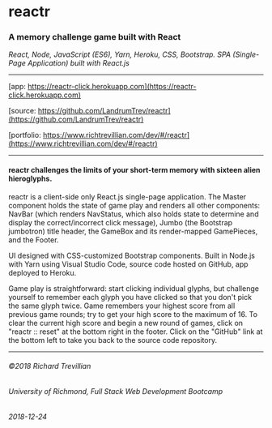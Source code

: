 # reactr

### A memory challenge game built with React   

*React, Node, JavaScript (ES6), Yarn, Heroku, CSS, Bootstrap. SPA (Single-Page Application) built with React.js*
_________________________________________________

[app: https://reactr-click.herokuapp.com](https://reactr-click.herokuapp.com)

[source: https://github.com/LandrumTrev/reactr](https://github.com/LandrumTrev/reactr)

[portfolio: https://www.richtrevillian.com/dev/#/reactr](https://www.richtrevillian.com/dev/#/reactr)

_________________________________________________

#### reactr challenges the limits of your short-term memory with sixteen alien hieroglyphs. 

reactr is a client-side only React.js single-page application. The Master component holds the state of game play and renders all other components: NavBar (which renders NavStatus, which also holds state to determine and display the correct/incorrect click message), Jumbo (the Bootstrap jumbotron) title header, the GameBox and its render-mapped GamePieces, and the Footer.

UI designed with CSS-customized Bootstrap components. Built in Node.js with Yarn using Visual Studio Code, source code hosted on GitHub, app deployed to Heroku.

Game play is straightforward: start clicking individual glyphs, but challenge yourself to remember each glyph you have clicked so that you don't pick the same glyph twice. Game remembers your highest score from all previous game rounds; try to get your high score to the maximum of 16. To clear the current high score and begin a new round of games, click on "reactr :: reset" at the bottom right in the footer. Click on the "GitHub" link at the bottom left to take you back to the source code repository.

_________________________________________________


###### ©2018 Richard Trevillian
###### University of Richmond, Full Stack Web Development Bootcamp
###### 2018-12-24